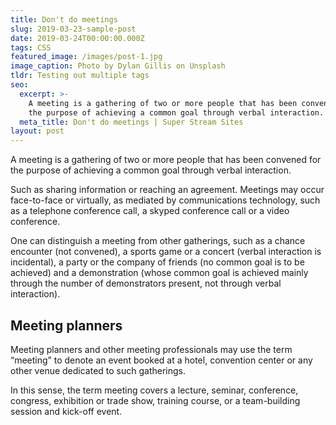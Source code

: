 ```yaml
---
title: Don't do meetings
slug: 2019-03-23-sample-post
date: 2019-03-24T00:00:00.000Z
tags: CSS
featured_image: /images/post-1.jpg
image_caption: Photo by Dylan Gillis on Unsplash
tldr: Testing out multiple tags
seo:
  excerpt: >-
    A meeting is a gathering of two or more people that has been convened for
    the purpose of achieving a common goal through verbal interaction.
  meta_title: Don't do meetings | Super Stream Sites
layout: post
---
```


A meeting is a gathering of two or more people that has been convened for the purpose of achieving a common goal through verbal interaction.

Such as sharing information or reaching an agreement. Meetings may occur face-to-face or virtually, as mediated by communications technology, such as a telephone conference call, a skyped conference call or a video conference.

One can distinguish a meeting from other gatherings, such as a chance encounter (not convened), a sports game or a concert (verbal interaction is incidental), a party or the company of friends (no common goal is to be achieved) and a demonstration (whose common goal is achieved mainly through the number of demonstrators present, not through verbal interaction).

## Meeting planners

Meeting planners and other meeting professionals may use the term “meeting” to denote an event booked at a hotel, convention center or any other venue dedicated to such gatherings.

In this sense, the term meeting covers a lecture, seminar, conference, congress, exhibition or trade show, training course, or a team-building session and kick-off event.
